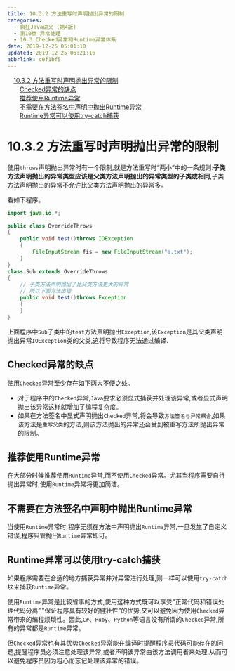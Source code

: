 ```yaml
---
title: 10.3.2 方法重写时声明抛出异常的限制
categories: 
  - 疯狂Java讲义 (第4版)
  - 第10章 异常处理
  - 10.3 Checked异常和Runtime异常体系
date: 2019-12-25 05:01:10
updated: 2019-12-25 06:21:16
abbrlink: c0f1bf5
---
```

<div id='my_toc'><a href="/JavaReadingNotes/c0f1bf5/#10-3-2-方法重写时声明抛出异常的限制" class="header_1">10.3.2 方法重写时声明抛出异常的限制</a>&nbsp;<br><a href="/JavaReadingNotes/c0f1bf5/#Checked异常的缺点" class="header_2">Checked异常的缺点</a>&nbsp;<br><a href="/JavaReadingNotes/c0f1bf5/#推荐使用Runtime异常" class="header_2">推荐使用Runtime异常</a>&nbsp;<br><a href="/JavaReadingNotes/c0f1bf5/#不需要在方法签名中声明中抛出Runtime异常" class="header_2">不需要在方法签名中声明中抛出Runtime异常</a>&nbsp;<br><a href="/JavaReadingNotes/c0f1bf5/#Runtime异常可以使用try-catch捕获" class="header_2">Runtime异常可以使用try-catch捕获</a>&nbsp;<br></div>
<style>.header_1{margin-left: 1em;}.header_2{margin-left: 2em;}.header_3{margin-left: 3em;}.header_4{margin-left: 4em;}.header_5{margin-left: 5em;}.header_6{margin-left: 6em;}</style>
<!--more-->
<script>if (navigator.platform.search('arm')==-1){document.getElementById('my_toc').style.display = 'none';}var e,p = document.getElementsByTagName('p');while (p.length>0) {e = p[0];e.parentElement.removeChild(e);}</script>

<!--end-->
# 10.3.2 方法重写时声明抛出异常的限制
使用`throws`声明抛出异常时有一个限制,就是方法重写时“两小”中的一条规则:**子类方法声明抛出的异常类型应该是父类方法声明抛出的异常类型的子类或相同**,子类方法声明抛出的异常不允许比父类方法声明抛出的异常多。

看如下程序。
```java
import java.io.*;

public class OverrideThrows
{
    public void test()throws IOException
    {
        FileInputStream fis = new FileInputStream("a.txt");
    }
}
class Sub extends OverrideThrows
{
    // 子类方法声明抛出了比父类方法更大的异常
    // 所以下面方法出错
    public void test()throws Exception
    {
    }
}
```
上面程序中`Sub`子类中的`test`方法声明抛出`Exception`,该`Exception`是其父类声明抛出异常`IOException`类的父类,这将导致程序无法通过编译.
## Checked异常的缺点 ##
使用`Checked`异常至少存在如下两大不便之处。
- 对于程序中的`Checked`异常,`Java`要求必须显式捕获并处理该异常,或者显式声明抛出该异常这样就增加了编程复杂度。
- 如果在方法签名中显式声明抛出`Checked`异常,将会导致`方法签名与异常耦合`,如果该方法是`重写父类`的方法,则该方法抛出的异常还会受到被重写方法所抛出异常的限制。

## 推荐使用Runtime异常 ##
在大部分时候推荐使用`Runtime`异常,而不使用`Checked`异常。尤其当程序需要自行抛出异常时,使用`Runtime`异常将更加简洁。
## 不需要在方法签名中声明中抛出Runtime异常 ##
当使用`Runtime`异常时,程序无须在方法中声明抛出`Runtime`异常,一旦发生了自定义错误,程序只管抛出`Runtime`异常即可。
## Runtime异常可以使用try-catch捕获 ##
如果程序需要在合适的地方捕获异常并对异常进行处理,则一样可以使用`try-catch`块来捕获`Runtime`异常。

使用`Runtime`异常是比较省事的方式,使用这种方式既可以享受"正常代码和错误处理代码分离","保证程序具有较好的健壮性"的优势,又可以避免因为使用`Checked`异常带来的编程烦琐性。因此,`C#`、`Ruby`、`Python`等语言没有所谓的`Checked`异常,所有的异常都是`Runtime`异常。

但`Checked`异常也有其优势`Checked`异常能在编译时提醒程序员代码可能存在的问题,提醒程序员必须注意处理该异常,或者声明该异常由该方法调用者来处理,从而可以避免程序员因为粗心而忘记处理该异常的错误。


